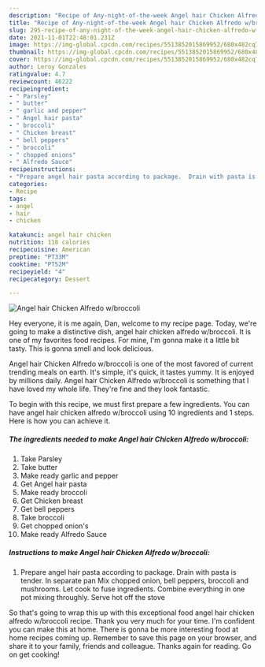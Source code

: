 ```yaml
---
description: "Recipe of Any-night-of-the-week Angel hair Chicken Alfredo w/broccoli"
title: "Recipe of Any-night-of-the-week Angel hair Chicken Alfredo w/broccoli"
slug: 295-recipe-of-any-night-of-the-week-angel-hair-chicken-alfredo-w-broccoli
date: 2021-11-01T22:48:01.231Z
image: https://img-global.cpcdn.com/recipes/5513852015869952/680x482cq70/angel-hair-chicken-alfredo-wbroccoli-recipe-main-photo.jpg
thumbnail: https://img-global.cpcdn.com/recipes/5513852015869952/680x482cq70/angel-hair-chicken-alfredo-wbroccoli-recipe-main-photo.jpg
cover: https://img-global.cpcdn.com/recipes/5513852015869952/680x482cq70/angel-hair-chicken-alfredo-wbroccoli-recipe-main-photo.jpg
author: Leroy Gonzales
ratingvalue: 4.7
reviewcount: 46222
recipeingredient:
- " Parsley"
- " butter"
- " garlic and pepper"
- " Angel hair pasta"
- " broccoli"
- " Chicken breast"
- " bell peppers"
- " broccoli"
- " chopped onions"
- " Alfredo Sauce"
recipeinstructions:
- "Prepare angel hair pasta according to package.  Drain with pasta is tender.  In separate pan Mix chopped onion, bell peppers, broccoli and mushrooms.  Let cook to fuse ingredients.  Combine everything in one pot mixing throughly.  Serve hot off the stove"
categories:
- Recipe
tags:
- angel
- hair
- chicken

katakunci: angel hair chicken 
nutrition: 118 calories
recipecuisine: American
preptime: "PT33M"
cooktime: "PT52M"
recipeyield: "4"
recipecategory: Dessert

---
```



![Angel hair Chicken Alfredo w/broccoli](https://img-global.cpcdn.com/recipes/5513852015869952/680x482cq70/angel-hair-chicken-alfredo-wbroccoli-recipe-main-photo.jpg)

Hey everyone, it is me again, Dan, welcome to my recipe page. Today, we're going to make a distinctive dish, angel hair chicken alfredo w/broccoli. It is one of my favorites food recipes. For mine, I'm gonna make it a little bit tasty. This is gonna smell and look delicious.



Angel hair Chicken Alfredo w/broccoli is one of the most favored of current trending meals on earth. It's simple, it's quick, it tastes yummy. It is enjoyed by millions daily. Angel hair Chicken Alfredo w/broccoli is something that I have loved my whole life. They're fine and they look fantastic.


To begin with this recipe, we must first prepare a few ingredients. You can have angel hair chicken alfredo w/broccoli using 10 ingredients and 1 steps. Here is how you can achieve it.

<!--inarticleads1-->

##### The ingredients needed to make Angel hair Chicken Alfredo w/broccoli:

1. Take  Parsley
1. Take  butter
1. Make ready  garlic and pepper
1. Get  Angel hair pasta
1. Make ready  broccoli
1. Get  Chicken breast
1. Get  bell peppers
1. Take  broccoli
1. Get  chopped onion&#39;s
1. Make ready  Alfredo Sauce




<!--inarticleads2-->

##### Instructions to make Angel hair Chicken Alfredo w/broccoli:

1. Prepare angel hair pasta according to package.  Drain with pasta is tender.  In separate pan Mix chopped onion, bell peppers, broccoli and mushrooms.  Let cook to fuse ingredients.  Combine everything in one pot mixing throughly.  Serve hot off the stove




So that's going to wrap this up with this exceptional food angel hair chicken alfredo w/broccoli recipe. Thank you very much for your time. I'm confident you can make this at home. There is gonna be more interesting food at home recipes coming up. Remember to save this page on your browser, and share it to your family, friends and colleague. Thanks again for reading. Go on get cooking!
